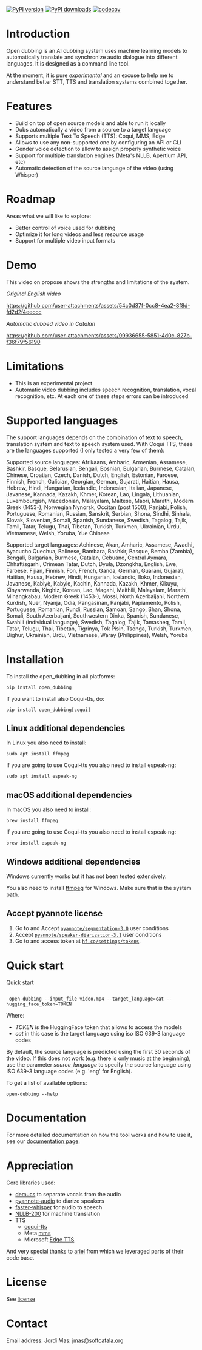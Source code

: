 [![PyPI version](https://img.shields.io/pypi/v/open-dubbing.svg?logo=pypi&logoColor=FFE873)](https://pypi.org/project/open-dubbing/)
[![PyPI downloads](https://img.shields.io/pypi/dm/open-dubbing.svg)](https://pypistats.org/packages/open-dubbing)
[![codecov](https://codecov.io/github/jordimas/open-dubbing/graph/badge.svg?token=TI6SIB9SGK)](https://codecov.io/github/jordimas/open-dubbing)

# Introduction

Open dubbing is an AI dubbing system uses machine learning models to automatically translate and synchronize audio dialogue into different languages.
It is designed as a command line tool.

At the moment, it is pure *experimental* and an excuse to help me to understand better STT, TTS and translation systems combined together.

# Features

* Build on top of open source models and able to run it locally
* Dubs automatically a video from a source to a target language
* Supports multiple Text To Speech (TTS): Coqui, MMS, Edge
 * Allows to use any non-supported one by configuring an API or CLI
* Gender voice detection to allow to assign properly synthetic voice
* Support for multiple translation engines (Meta's NLLB, Apertium API, etc)
* Automatic detection of the source language of the video (using Whisper)

# Roadmap

Areas what we will like to explore:

* Better control of voice used for dubbing
* Optimize it for long videos and less resource usage
* Support for multiple video input formats

# Demo

This video on propose shows the strengths and limitations of the system.

*Original English video*

https://github.com/user-attachments/assets/54c0d37f-0cc8-4ea2-8f8d-fd2d2f4eeccc

*Automatic dubbed video in Catalan*


https://github.com/user-attachments/assets/99936655-5851-4d0c-827b-f36f79f56190


# Limitations

* This is an experimental project
* Automatic video dubbing includes speech recognition, translation, vocal recognition, etc. At each one of these steps errors can be introduced

# Supported languages

The support languages depends on the combination of text to speech, translation system and text to speech system used. With Coqui TTS, these are the languages supported (I only tested a very few of them):

Supported source languages: Afrikaans, Amharic, Armenian, Assamese, Bashkir, Basque, Belarusian, Bengali, Bosnian, Bulgarian, Burmese, Catalan, Chinese, Croatian, Czech, Danish, Dutch, English, Estonian, Faroese, Finnish, French, Galician, Georgian, German, Gujarati, Haitian, Hausa, Hebrew, Hindi, Hungarian, Icelandic, Indonesian, Italian, Japanese, Javanese, Kannada, Kazakh, Khmer, Korean, Lao, Lingala, Lithuanian, Luxembourgish, Macedonian, Malayalam, Maltese, Maori, Marathi, Modern Greek (1453-), Norwegian Nynorsk, Occitan (post 1500), Panjabi, Polish, Portuguese, Romanian, Russian, Sanskrit, Serbian, Shona, Sindhi, Sinhala, Slovak, Slovenian, Somali, Spanish, Sundanese, Swedish, Tagalog, Tajik, Tamil, Tatar, Telugu, Thai, Tibetan, Turkish, Turkmen, Ukrainian, Urdu, Vietnamese, Welsh, Yoruba, Yue Chinese

Supported target languages: Achinese, Akan, Amharic, Assamese, Awadhi, Ayacucho Quechua, Balinese, Bambara, Bashkir, Basque, Bemba (Zambia), Bengali, Bulgarian, Burmese, Catalan, Cebuano, Central Aymara, Chhattisgarhi, Crimean Tatar, Dutch, Dyula, Dzongkha, English, Ewe, Faroese, Fijian, Finnish, Fon, French, Ganda, German, Guarani, Gujarati, Haitian, Hausa, Hebrew, Hindi, Hungarian, Icelandic, Iloko, Indonesian, Javanese, Kabiyè, Kabyle, Kachin, Kannada, Kazakh, Khmer, Kikuyu, Kinyarwanda, Kirghiz, Korean, Lao, Magahi, Maithili, Malayalam, Marathi, Minangkabau, Modern Greek (1453-), Mossi, North Azerbaijani, Northern Kurdish, Nuer, Nyanja, Odia, Pangasinan, Panjabi, Papiamento, Polish, Portuguese, Romanian, Rundi, Russian, Samoan, Sango, Shan, Shona, Somali, South Azerbaijani, Southwestern Dinka, Spanish, Sundanese, Swahili (individual language), Swedish, Tagalog, Tajik, Tamasheq, Tamil, Tatar, Telugu, Thai, Tibetan, Tigrinya, Tok Pisin, Tsonga, Turkish, Turkmen, Uighur, Ukrainian, Urdu, Vietnamese, Waray (Philippines), Welsh, Yoruba

# Installation

To install the open_dubbing in all platforms:

```shell
pip install open_dubbing
```

If you want to install also Coqui-tts, do:

```shell
pip install open_dubbing[coqui]
```

## Linux additional dependencies

In Linux you also need to install:

```shell
sudo apt install ffmpeg
```

If you are going to use Coqui-tts you also need to install espeak-ng:

```shell
sudo apt install espeak-ng
```

## macOS additional dependencies

In macOS you also need to install:

```shell
brew install ffmpeg
```

If you are going to use Coqui-tts you also need to install espeak-ng:

```shell
brew install espeak-ng
```

## Windows additional dependencies

Windows currently works but it has not been tested extensively.

You also need to install [ffmpeg](https://www.ffmpeg.org/download.html) for Windows. Make sure that is the system path.

## Accept pyannote license

1. Go to and Accept [`pyannote/segmentation-3.0`](https://hf.co/pyannote/segmentation-3.0) user conditions
2. Accept [`pyannote/speaker-diarization-3.1`](https://hf.co/pyannote/speaker-diarization-3.1) user conditions
3. Go to and access token at [`hf.co/settings/tokens`](https://hf.co/settings/tokens).

# Quick start

Quick start

```shell

 open-dubbing --input_file video.mp4 --target_language=cat --hugging_face_token=TOKEN
```

Where:
- _TOKEN_ is the HuggingFace token that allows to access the models
- _cat_ in this case is the target language using iso ISO 639-3 language codes

By default, the source language is predicted using the first 30 seconds of the video. If this does not work (e.g. there is only music at the beginning), use the parameter _source_language_ to specify the source language using ISO 639-3 language codes (e.g. 'eng' for English).

To get a list of available options:

```shell
open-dubbing --help
```

# Documentation

For more detailed documentation on how the tool works and how to use it, see our [documentation page](./DOCUMENTATION.md).

# Appreciation

Core libraries used:
* [demucs](https://github.com/facebookresearch/demucs) to separate vocals from the audio
* [pyannote-audio](https://github.com/pyannote/pyannote-audio) to diarize speakers
* [faster-whisper](https://github.com/SYSTRAN/faster-whisper) for audio to speech
* [NLLB-200](https://github.com/facebookresearch/fairseq/tree/nllb) for machine translation
* TTS
  * [coqui-tts](https://github.com/idiap/coqui-ai-TTS)
  * Meta [mms](https://github.com/facebookresearch/fairseq/tree/main/examples/mms)
  * Microsoft [Edge TTS](https://github.com/rany2/edge-tts)

And very special thanks to [ariel](https://github.com/google-marketing-solutions/ariel) from which we leveraged parts of their code base.

# License

See [license](./LICENSE)

# Contact

Email address: Jordi Mas: jmas@softcatala.org
